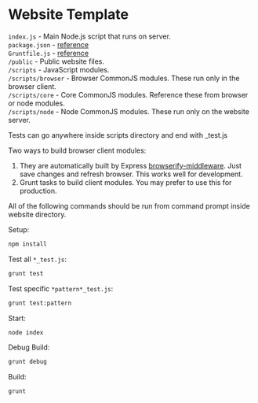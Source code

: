 Website Template
================

```index.js```      - Main Node.js script that runs on server.  
```package.json```  - [reference](https://npmjs.org/doc/json.html)  
```Gruntfile.js```  - [reference](http://gruntjs.com/sample-gruntfile)  
```/public```       - Public website files.  
```/scripts```      - JavaScript modules.  
```/scripts/browser```  - Browser CommonJS modules. These run only in the browser client.  
```/scripts/core```     - Core CommonJS modules. Reference these from browser or node modules.  
```/scripts/node```     - Node CommonJS modules. These run only on the website server.  

Tests can go anywhere inside scripts directory and end with _test.js

Two ways to build browser client modules:

1. They are automatically built by Express [browserify-middleware](https://github.com/ForbesLindesay/browserify-middleware). Just save changes and refresh browser. This works well for development.
2. Grunt tasks to build client modules. You may prefer to use this for production.

All of the following commands should be run from command prompt inside website directory.

Setup:
```bash
npm install
```

Test all ```*_test.js```:
```bash
grunt test
```

Test specific ```*pattern*_test.js```:
```bash
grunt test:pattern
```

Start:
```bash
node index
```

Debug Build:
```bash
grunt debug
```

Build:
```bash
grunt
```